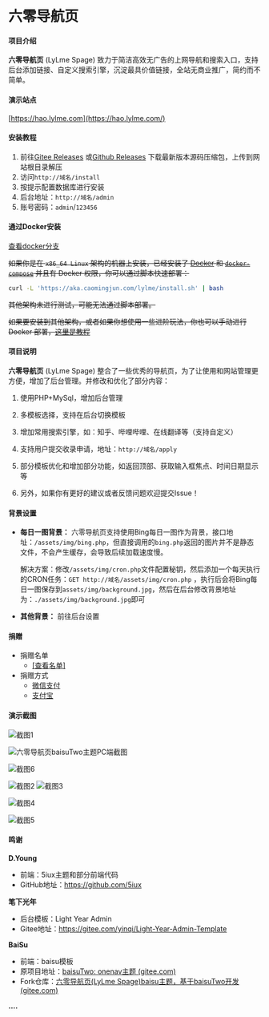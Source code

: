 # 六零导航页

#### 项目介绍
**六零导航页**  (LyLme Spage) 致力于简洁高效无广告的上网导航和搜索入口，支持后台添加链接、自定义搜索引擎，沉淀最具价值链接，全站无商业推广，简约而不简单。

####  演示站点

[https://hao.lylme.com](https://hao.lylme.com/)


#### 安装教程

1.  前往[Gitee Releases](https://gitee.com/LyLme/lylme_spage/releases/) 或[Github Releases](https://github.com/LyLme/lylme_spage/releases/) 下载最新版本源码压缩包，上传到网站根目录解压
2.  访问`http://域名/install`
3.  按提示配置数据库进行安装
4.  后台地址：`http://域名/admin`
5.  账号密码：`admin`/`123456`

#### 通过Docker安装

[查看docker分支](https://github.com/LyLme/lylme_spage/tree/docker)

~~如果你是在 `x86_64 Linux` 架构的机器上安装，已经安装了 [Docker](https://docs.docker.com/engine/install/) 和 [`docker-compose`](https://docs.docker.com/compose/install/) 并且有 Docker 权限，你可以通过脚本快速部署：~~

```bash
curl -L 'https://aka.caomingjun.com/lylme/install.sh' | bash
```

~~其他架构未进行测试，可能无法通过脚本部署。~~

~~如果要安装到其他架构，或者如果你想使用一些进阶玩法，你也可以手动进行 Docker 部署，[这里是教程](https://aka.caomingjun.com/lylme/)~~



#### 项目说明	

 **六零导航页**  (LyLme Spage) 整合了一些优秀的导航页，为了让使用和网站管理更方便，增加了后台管理。并修改和优化了部分内容：

1.   使用PHP+MySql，增加后台管理
2.   多模板选择，支持在后台切换模板

2.  增加常用搜索引擎，如：知乎、哔哩哔哩、在线翻译等（支持自定义）
3.  支持用户提交收录申请，地址：`http://域名/apply`
4.  部分模板优化和增加部分功能，如返回顶部、获取输入框焦点、时间日期显示等
5.  另外，如果你有更好的建议或者反馈问题欢迎提交Issue！

#### 背景设置

-  **每日一图背景：** 六零导航页支持使用Bing每日一图作为背景，接口地址：`/assets/img/bing.php`，但直接调用的`bing.php`返回的图片并不是静态文件，不会产生缓存，会导致后续加载速度慢。

    解决方案：修改`/assets/img/cron.php`文件配置秘钥，然后添加一个每天执行的CRON任务：`GET http://域名/assets/img/cron.php` ，执行后会将Bing每日一图保存到`assets/img/background.jpg`，然后在后台修改背景地址为：`./assets/img/background.jpg`即可

- **其他背景：** 前往后台设置

    

#### 捐赠

- 捐赠名单
  -  [[查看名单]](https://www.lylme.com/support/)
- 捐赠方式
  -  [微信支付](https://www.lylme.com/support/)
  -  [支付宝](https://www.lylme.com/support/)

#### 演示截图
![截图1](https://cdn.lylme.com/img/lylme_spage/lylme_spage1.png)

![六零导航页baisuTwo主题PC端截图](https://cdn.lylme.com/img/lylme_spage/image-20220501192454699.png)

![截图6](https://cdn.lylme.com/img/lylme_spage/lylme_spage6.png)

![截图2](https://cdn.lylme.com/img/lylme_spage/lylme_spage2.png)
![截图3](https://cdn.lylme.com/img/lylme_spage/lylme_spage3.png)

![截图4](https://cdn.lylme.com/img/lylme_spage/lylme_spage4.png)

![截图5](https://cdn.lylme.com/img/lylme_spage/lylme_spage5.png)

#### 鸣谢

 **D.Young**

-   前端：5iux主题和部分前端代码
-   GitHub地址：https://github.com/5iux

**笔下光年**

-   后台模板：Light Year Admin
-   Gitee地址：https://gitee.com/yinqi/Light-Year-Admin-Template

**BaiSu** 

-   前端：baisu模板
-   原项目地址：[baisuTwo: onenav主题 (gitee.com)](https://gitee.com/baisucode/baisu-two)
-   Fork仓库：[六零导航页(LyLme Spage)baisu主题，基于baisuTwo开发 (gitee.com)](https://gitee.com/LyLme/baisu)

**....**
